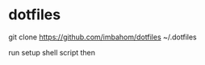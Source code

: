 dotfiles
========
git clone https://github.com/imbahom/dotfiles ~/.dotfiles

run setup shell script then
